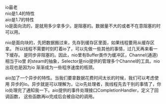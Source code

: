 io最老  
nio是1.4的特性  
aio是1.7的特性  
io是面向流的，是就用多少拿多少。是阻塞的。数据量不大的或者不在意阻塞的时可以用。

nio是面向块的，先把数据搬过来，先存到缓存区里面，如果线程要用从缓存区拿。
所以线程不需要时刻盯着io了，可以先做一些其他的事情，过几天再来看一下缓存。
是同步非阻塞的。因此，nio里有Buffer类作为缓冲区，Channel(通道)相当于io里
的steam的抽象，Selector是nio提供的管理多个Channel的工具。nio出现也是因为io
渐渐成为一些程序速度的瓶颈。  

aio加了一个异步的特性。当我们要拿数据花费时间太长的时候，我们可以考虑使用
异步的io。异步就是可以理解为，让io先处理者，我线程先去干别的事情了，你
io处理完了通知我一下。aio提供的事件处理接口CompletionHandler，定义了回调函数，
这些函数再io完成后会被自动的调用。
